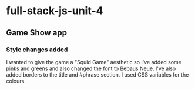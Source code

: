 # full-stack-js-unit-4
## Game Show app

### Style changes added

 I wanted to give the game  a "Squid Game" aesthetic so I've added some pinks and greens and also changed the font to Bebaus Neue. I've also added borders to the title and #phrase section. I used CSS variables for the colours.